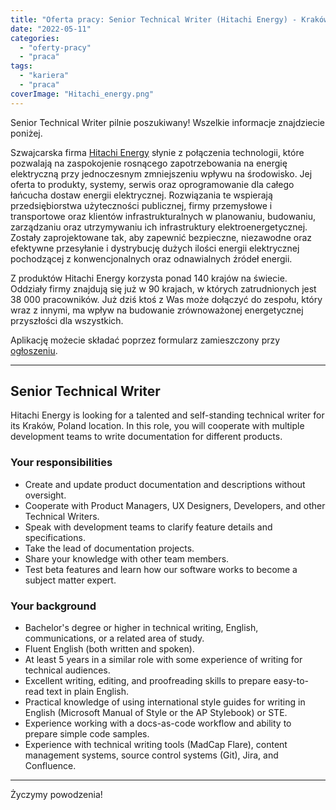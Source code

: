```yaml
---
title: "Oferta pracy: Senior Technical Writer (Hitachi Energy) - Kraków"
date: "2022-05-11"
categories: 
  - "oferty-pracy"
  - "praca"
tags: 
  - "kariera"
  - "praca"
coverImage: "Hitachi_energy.png"
---
```


Senior Technical Writer pilnie poszukiwany! Wszelkie informacje znajdziecie poniżej.

Szwajcarska firma [Hitachi Energy](https://www.hitachienergy.com/) słynie z połączenia technologii, które pozwalają na zaspokojenie rosnącego zapotrzebowania na energię elektryczną przy jednoczesnym zmniejszeniu wpływu na środowisko. Jej oferta to produkty, systemy, serwis oraz oprogramowanie dla całego łańcucha dostaw energii elektrycznej. Rozwiązania te wspierają przedsiębiorstwa użyteczności publicznej, firmy przemysłowe i transportowe oraz klientów infrastrukturalnych w planowaniu, budowaniu, zarządzaniu oraz utrzymywaniu ich infrastruktury elektroenergetycznej. Zostały zaprojektowane tak, aby zapewnić bezpieczne, niezawodne oraz efektywne przesyłanie i dystrybucję dużych ilości energii elektrycznej pochodzącej z konwencjonalnych oraz odnawialnych źródeł energii.

Z produktów Hitachi Energy korzysta ponad 140 krajów na świecie. Oddziały firmy znajdują się już w 90 krajach, w których zatrudnionych jest 38 000 pracowników. Już dziś ktoś z Was może dołączyć do zespołu, który wraz z innymi, ma wpływ na budowanie zrównoważonej energetycznej przyszłości dla wszystkich.

Aplikację możecie składać poprzez formularz zamieszczony przy [ogłoszeniu](https://www.hitachienergy.com/career/jobs/details/PL52799756_E1).

* * *

## Senior Technical Writer

Hitachi Energy is looking for a talented and self-standing technical writer for its Kraków, Poland location. In this role, you will cooperate with multiple development teams to write documentation for different products.

### Your responsibilities

- Create and update product documentation and descriptions without oversight.
- Cooperate with Product Managers, UX Designers, Developers, and other Technical Writers.
- Speak with development teams to clarify feature details and specifications.
- Take the lead of documentation projects.
- Share your knowledge with other team members.
- Test beta features and learn how our software works to become a subject matter expert.

### Your background

- Bachelor's degree or higher in technical writing, English, communications, or a related area of study.
- Fluent English (both written and spoken).
- At least 5 years in a similar role with some experience of writing for technical audiences.
- Excellent writing, editing, and proofreading skills to prepare easy-to-read text in plain English.
- Practical knowledge of using international style guides for writing in English (Microsoft Manual of Style or the AP Stylebook) or STE.
- Experience working with a docs-as-code workflow and ability to prepare simple code samples.
- Experience with technical writing tools (MadCap Flare), content management systems, source control systems (Git), Jira, and Confluence.

* * *

Życzymy powodzenia!
